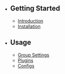 - ## Getting Started
    - [Introduction](/introduction)
    - [Installation](/installation)

- ## Usage
    - [Group Settings](/group-settings)
    - [Plugins](/plugins)
    - [Configs](/configs)
    <!---
    - [API Tokens](/api-tokens)
    - [Browser Sessions](/browser-sessions)
    - [Calendar Records](/calendar-records)
    - [Calendar](/calendar)
    - [Charts](/charts)
    - [Clients](/clients)
    - [Create New Group](/create-new-group)
    - [Holidays](/holidays)
    - [Lockings](/lockings)
    - [Medicals](/medicals)
    - [Members](/members)
    - [Monthly Quotas](/monthly-quotas)
    - [Projects](/projects)
    - [Reports](/reports)
    - [Tasks](/tasks)
    - [Group Roles](/group-roles)
    - [Templates](/templates)
    - [2FA](/two-factor-authentication)
    - [Vacations](/vacations)
    -->